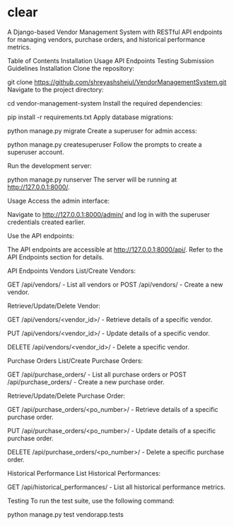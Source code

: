 # clear
A Django-based Vendor Management System with RESTful API endpoints for managing vendors, purchase orders, and historical performance metrics.

Table of Contents
Installation
Usage
API Endpoints
Testing
Submission Guidelines
Installation
Clone the repository:

git clone https://github.com/shreyashshejul/VendorManagementSystem.git
Navigate to the project directory:


cd vendor-management-system
Install the required dependencies:

pip install -r requirements.txt
Apply database migrations:

python manage.py migrate
Create a superuser for admin access:

python manage.py createsuperuser
Follow the prompts to create a superuser account.

Run the development server:

python manage.py runserver
The server will be running at http://127.0.0.1:8000/.

Usage
Access the admin interface:

Navigate to http://127.0.0.1:8000/admin/ and log in with the superuser credentials created earlier.

Use the API endpoints:

The API endpoints are accessible at http://127.0.0.1:8000/api/. Refer to the API Endpoints section for details.

API Endpoints
Vendors
List/Create Vendors:

GET /api/vendors/ - List all vendors or POST /api/vendors/ - Create a new vendor.

Retrieve/Update/Delete Vendor:

GET /api/vendors/<vendor_id>/ - Retrieve details of a specific vendor.

PUT /api/vendors/<vendor_id>/ - Update details of a specific vendor.

DELETE /api/vendors/<vendor_id>/ - Delete a specific vendor.

Purchase Orders
List/Create Purchase Orders:

GET /api/purchase_orders/ - List all purchase orders or POST /api/purchase_orders/ - Create a new purchase order.

Retrieve/Update/Delete Purchase Order:

GET /api/purchase_orders/<po_number>/ - Retrieve details of a specific purchase order.

PUT /api/purchase_orders/<po_number>/ - Update details of a specific purchase order.

DELETE /api/purchase_orders/<po_number>/ - Delete a specific purchase order.

Historical Performance
List Historical Performances:

GET /api/historical_performances/ - List all historical performance metrics.

Testing
To run the test suite, use the following command:

python manage.py test vendorapp.tests
